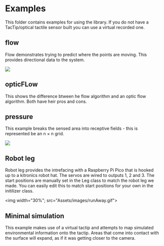 # Examples
This folder contains examples for using the library. If you do not have a TacTip/optical tactile sensor built you can use a virtual recorded one.

## flow
Flow demonstrates trying to predict where the points are moving. This provides directional data to the system. 

<img src="Assets/images/movementVector.gif">

## opticFLow 
This shows the difference btween he flow algorithm and an optic flow algorithm. Both have heir pros and cons.

## pressure
This example breaks the sensed area into receptive fields - this is represented be an n $\times$ n grid. 

<img src="Assets/images/Push.gif">

## Robot leg
Robot leg provides the intrefacing with a Raspberry Pi Pico that is hooked up to a kitronics robot hat. The servos are wired to outputs 1, 2 and 3. The start positions are manually set in the Leg class to match the robot leg we made. You can easily edit this to match start positions for your own in the initilizer class. 

<img width="30%"; src="Assets/images/runAway.gif">

## Minimal simulation
This example makes use of a virtual tactip and attempts to map simulated environmental information onto the tactip. Areas that come into contact with the surface will expand, as if it was getting closer to the camera. 

